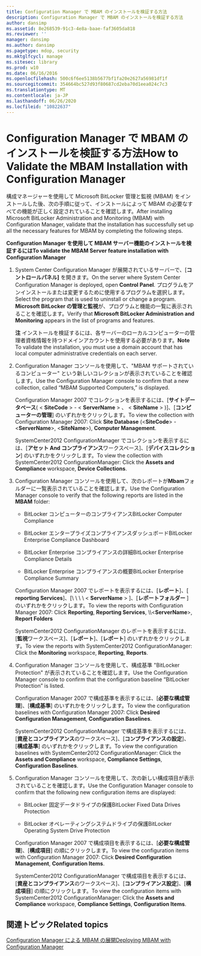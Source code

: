 ```yaml
---
title: Configuration Manager で MBAM のインストールを検証する方法
description: Configuration Manager で MBAM のインストールを検証する方法
author: dansimp
ms.assetid: 8e268539-91c3-4e8a-baae-faf3605da818
ms.reviewer: ''
manager: dansimp
ms.author: dansimp
ms.pagetype: mdop, security
ms.mktglfcycl: manage
ms.sitesec: library
ms.prod: w10
ms.date: 06/16/2016
ms.openlocfilehash: 500c6f6ee5138b5677bf1fa20e2627a56981df1f
ms.sourcegitcommit: 354664bc527d93f80687cd2eba70d1eea024c7c3
ms.translationtype: MT
ms.contentlocale: ja-JP
ms.lasthandoff: 06/26/2020
ms.locfileid: "10822637"
---
```

# <span data-ttu-id="2c455-103">Configuration Manager で MBAM のインストールを検証する方法</span><span class="sxs-lookup"><span data-stu-id="2c455-103">How to Validate the MBAM Installation with Configuration Manager</span></span>


<span data-ttu-id="2c455-104">構成マネージャーを使用して Microsoft BitLocker 管理と監視 (MBAM) をインストールした後、次の手順に従って、インストールによって MBAM の必要なすべての機能が正しく設定されていることを確認します。</span><span class="sxs-lookup"><span data-stu-id="2c455-104">After installing Microsoft BitLocker Administration and Monitoring (MBAM) with Configuration Manager, validate that the installation has successfully set up all the necessary features for MBAM by completing the following steps.</span></span>

**<span data-ttu-id="2c455-105">Configuration Manager を使用して MBAM サーバー機能のインストールを検証するには</span><span class="sxs-lookup"><span data-stu-id="2c455-105">To validate the MBAM Server feature installation with Configuration Manager</span></span>**

1.  <span data-ttu-id="2c455-106">System Center Configuration Manager が展開されているサーバーで、[**コントロールパネル]** を開きます。</span><span class="sxs-lookup"><span data-stu-id="2c455-106">On the server where System Center Configuration Manager is deployed, open **Control Panel**.</span></span> <span data-ttu-id="2c455-107">プログラムをアンインストールまたは変更するために使用するプログラムを選択します。</span><span class="sxs-lookup"><span data-stu-id="2c455-107">Select the program that is used to uninstall or change a program.</span></span> <span data-ttu-id="2c455-108">**Microsoft BitLocker の管理と監視**が、プログラムと機能の一覧に表示されることを確認します。</span><span class="sxs-lookup"><span data-stu-id="2c455-108">Verify that **Microsoft BitLocker Administration and Monitoring** appears in the list of programs and features.</span></span>

    <span data-ttu-id="2c455-109">**注** インストールを検証するには、各サーバーのローカルコンピューターの管理者資格情報を持つドメインアカウントを使用する必要があります。</span><span class="sxs-lookup"><span data-stu-id="2c455-109">**Note** To validate the installation, you must use a domain account that has local computer administrative credentials on each server.</span></span>

     

2.  <span data-ttu-id="2c455-110">Configuration Manager コンソールを使用して、"MBAM サポートされているコンピューター" という新しいコレクションが表示されていることを確認します。</span><span class="sxs-lookup"><span data-stu-id="2c455-110">Use the Configuration Manager console to confirm that a new collection, called “MBAM Supported Computers,” is displayed.</span></span>

    <span data-ttu-id="2c455-111">Configuration Manager 2007 でコレクションを表示するには、[**サイトデータベース**( &lt; **SiteCode** &gt;  -  &lt; **ServerName** &gt; 、 &lt; **SiteName** &gt; )]、[**コンピューターの管理**] のいずれかをクリックします。</span><span class="sxs-lookup"><span data-stu-id="2c455-111">To view the collection with Configuration Manager 2007: Click **Site Database** (&lt;**SiteCode**&gt; - &lt;**ServerName**&gt;, &lt;**SiteName**&gt;), **Computer Management**.</span></span>

    <span data-ttu-id="2c455-112">SystemCenter2012 ConfigurationManager でコレクションを表示するには、[**アセット And コンプライアンス**ワークスペース]、[**デバイスコレクション**] のいずれかをクリックします。</span><span class="sxs-lookup"><span data-stu-id="2c455-112">To view the collection with SystemCenter2012 ConfigurationManager: Click the **Assets and Compliance** workspace, **Device Collections**.</span></span>

3.  <span data-ttu-id="2c455-113">Configuration Manager コンソールを使用して、次のレポートが**Mbam**フォルダーに一覧表示されていることを確認します。</span><span class="sxs-lookup"><span data-stu-id="2c455-113">Use the Configuration Manager console to verify that the following reports are listed in the **MBAM** folder:</span></span>

    -   <span data-ttu-id="2c455-114">BitLocker コンピューターのコンプライアンス</span><span class="sxs-lookup"><span data-stu-id="2c455-114">BitLocker Computer Compliance</span></span>

    -   <span data-ttu-id="2c455-115">BitLocker エンタープライズコンプライアンスダッシュボード</span><span class="sxs-lookup"><span data-stu-id="2c455-115">BitLocker Enterprise Compliance Dashboard</span></span>

    -   <span data-ttu-id="2c455-116">BitLocker Enterprise コンプライアンスの詳細</span><span class="sxs-lookup"><span data-stu-id="2c455-116">BitLocker Enterprise Compliance Details</span></span>

    -   <span data-ttu-id="2c455-117">BitLocker Enterprise コンプライアンスの概要</span><span class="sxs-lookup"><span data-stu-id="2c455-117">BitLocker Enterprise Compliance Summary</span></span>

    <span data-ttu-id="2c455-118">Configuration Manager 2007 でレポートを表示するには、[**レポート**]、[ **reporting Services**]、[\\ \ \ \ &lt; **ServerName** &gt; ]、[**レポートフォルダー** ] のいずれかをクリックします。</span><span class="sxs-lookup"><span data-stu-id="2c455-118">To view the reports with Configuration Manager 2007: Click **Reporting**, **Reporting Services**, \\\\&lt;**ServerName**&gt;, **Report Folders**</span></span>

    <span data-ttu-id="2c455-119">SystemCenter2012 ConfigurationManager のレポートを表示するには、[**監視**ワークスペース]、[**レポート**]、[**レポート**] のいずれかをクリックします。</span><span class="sxs-lookup"><span data-stu-id="2c455-119">To view the reports with SystemCenter2012 ConfigurationManager: Click the **Monitoring** workspace, **Reporting**, **Reports**.</span></span>

4.  <span data-ttu-id="2c455-120">Configuration Manager コンソールを使用して、構成基準 "BitLocker Protection" が表示されていることを確認します。</span><span class="sxs-lookup"><span data-stu-id="2c455-120">Use the Configuration Manager console to confirm that the configuration baseline “BitLocker Protection” is listed.</span></span>

    <span data-ttu-id="2c455-121">Configuration Manager 2007 で構成基準を表示するには、[**必要な構成管理**]、[**構成基準**] のいずれかをクリックします。</span><span class="sxs-lookup"><span data-stu-id="2c455-121">To view the configuration baselines with Configuration Manager 2007: Click **Desired Configuration Management**, **Configuration Baselines**.</span></span>

    <span data-ttu-id="2c455-122">SystemCenter2012 ConfigurationManager で構成基準を表示するには、[**資産とコンプライアンス**のワークスペース]、[**コンプライアンスの設定**]、[**構成基準**] のいずれかをクリックします。</span><span class="sxs-lookup"><span data-stu-id="2c455-122">To view the configuration baselines with SystemCenter2012 ConfigurationManager: Click the **Assets and Compliance** workspace, **Compliance Settings**, **Configuration Baselines**.</span></span>

5.  <span data-ttu-id="2c455-123">Configuration Manager コンソールを使用して、次の新しい構成項目が表示されていることを確認します。</span><span class="sxs-lookup"><span data-stu-id="2c455-123">Use the Configuration Manager console to confirm that the following new configuration items are displayed:</span></span>

    -   <span data-ttu-id="2c455-124">BitLocker 固定データドライブの保護</span><span class="sxs-lookup"><span data-stu-id="2c455-124">BitLocker Fixed Data Drives Protection</span></span>

    -   <span data-ttu-id="2c455-125">BitLocker オペレーティングシステムドライブの保護</span><span class="sxs-lookup"><span data-stu-id="2c455-125">BitLocker Operating System Drive Protection</span></span>

    <span data-ttu-id="2c455-126">Configuration Manager 2007 で構成項目を表示するには、[**必要な構成管理**]、[**構成項目**] の順にクリックします。</span><span class="sxs-lookup"><span data-stu-id="2c455-126">To view the configuration items with Configuration Manager 2007: Click **Desired Configuration Management**, **Configuration Items**.</span></span>

    <span data-ttu-id="2c455-127">SystemCenter2012 ConfigurationManager で構成項目を表示するには、[**資産とコンプライアンス**のワークスペース]、[**コンプライアンス設定**]、[**構成項目**] の順にクリックします。</span><span class="sxs-lookup"><span data-stu-id="2c455-127">To view the configuration items with SystemCenter2012 ConfigurationManager: Click the **Assets and Compliance** workspace, **Compliance Settings**, **Configuration Items**.</span></span>

## <span data-ttu-id="2c455-128">関連トピック</span><span class="sxs-lookup"><span data-stu-id="2c455-128">Related topics</span></span>


[<span data-ttu-id="2c455-129">Configuration Manager による MBAM の展開</span><span class="sxs-lookup"><span data-stu-id="2c455-129">Deploying MBAM with Configuration Manager</span></span>](deploying-mbam-with-configuration-manager-mbam2.md)

 

 





